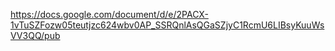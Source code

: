 https://docs.google.com/document/d/e/2PACX-1vTuSZFozw05teutjzc624wbv0AP_SSRQnlAsQGaSZjyC1RcmU6LIBsyKuuWsVV3QQ/pub


